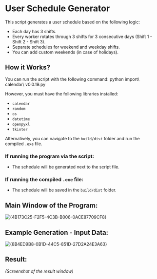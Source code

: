 # User Schedule Generator

This script generates a user schedule based on the following logic:

- Each day has 3 shifts.
- Every worker rotates through 3 shifts for 3 consecutive days (Shift 1 - Shift 2 - Shift 3).
- Separate schedules for weekend and weekday shifts.
- You can add custom weekends (in case of holidays).

## How it Works?

You can run the script with the following command:
python import\ calendar\ v0.0.19.py

However, you must have the following libraries installed:

- `calendar`
- `random`
- `os`
- `datetime`
- `openpyxl`
- `tkinter`

Alternatively, you can navigate to the `build/dist` folder and run the compiled `.exe` file.

### If running the program via the script:
- The schedule will be generated next to the script file.

### If running the compiled `.exe` file:
- The schedule will be saved in the `build/dist` folder.

## Main Window of the Program:
![{4B173C25-F2F5-4C3B-B006-0ACE87709CF8}](https://github.com/user-attachments/assets/59d3a7fc-bd00-49b4-947b-de6714e483fb)



## Example Generation - Input Data:

![{8B4ED9B8-0B1D-44C5-851D-27D2A24E3A63}](https://github.com/user-attachments/assets/9276dfed-b485-4738-ae7c-3807c56472b8)


## Result:

_(Screenshot of the result window)_
